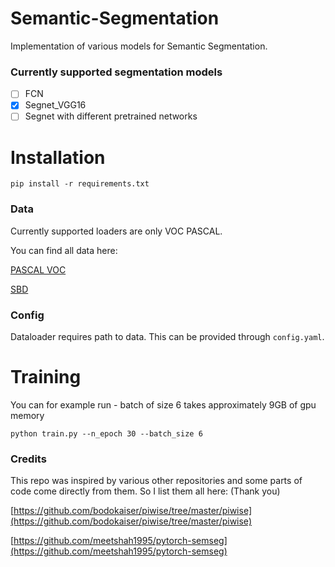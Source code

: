 # Semantic-Segmentation
Implementation of various models for Semantic Segmentation.

### Currently supported segmentation models

- [ ] FCN
- [x] Segnet_VGG16
- [ ] Segnet with different pretrained networks

# Installation
`pip install -r requirements.txt`

### Data
Currently supported loaders are only VOC PASCAL.

You can find all data here:

[PASCAL VOC](http://host.robots.ox.ac.uk/pascal/VOC/)

[SBD](http://home.bharathh.info/pubs/codes/SBD/download.html)

### Config
Dataloader requires path to data. This can be provided through `config.yaml`.

# Training
You can for example run - batch of size 6 takes approximately 9GB of gpu memory

`python train.py --n_epoch 30 --batch_size 6`




### Credits
This repo was inspired by various other repositories and some parts of code
come directly from them. So I list them all here: (Thank you)

[https://github.com/bodokaiser/piwise/tree/master/piwise](https://github.com/bodokaiser/piwise/tree/master/piwise)

[https://github.com/meetshah1995/pytorch-semseg](https://github.com/meetshah1995/pytorch-semseg)